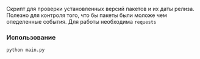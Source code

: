 Скрипт для проверки установленных версий пакетов и их даты релиза. Полезно для контроля того, что бы пакеты были моложе чем опеделенные события. Для работы необходима `requests`  

### Использование
`python main.py`


